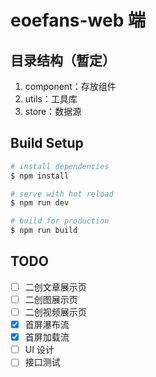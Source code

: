 # eoefans-web 端

## 目录结构（暂定）

1. component：存放组件
2. utils：工具库
3. store：数据源

## Build Setup

```bash
# install dependencies
$ npm install

# serve with hot reload
$ npm run dev

# build for production
$ npm run build
```

## TODO

- [ ] 二创文章展示页
- [ ] 二创图展示页
- [ ] 二创视频展示页
- [x] 首屏瀑布流
- [x] 首屏加载流
- [ ] UI 设计
- [ ] 接口测试
